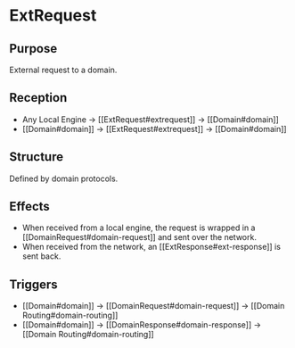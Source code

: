 # ExtRequest


## Purpose


<!-- --8<-- [start:purpose] -->
External request to a domain.
<!-- --8<-- [end:purpose] -->

## Reception


<!-- --8<-- [start:reception] -->
- Any Local Engine $\to$ [[ExtRequest#extrequest]] $\to$ [[Domain#domain]]
- [[Domain#domain]] $\to$ [[ExtRequest#extrequest]] $\to$ [[Domain#domain]]
<!-- --8<-- [end:reception] -->

## Structure


Defined by domain protocols.

## Effects


- When received from a local engine, the request is wrapped in a [[DomainRequest#domain-request]] and sent over the network.
- When received from the network, an [[ExtResponse#ext-response]] is sent back.

## Triggers


<!-- --8<-- [start:triggers] -->
- [[Domain#domain]] $\to$ [[DomainRequest#domain-request]] $\to$ [[Domain Routing#domain-routing]]
- [[Domain#domain]] $\to$ [[DomainResponse#domain-response]] $\to$ [[Domain Routing#domain-routing]]
<!-- --8<-- [end:triggers] -->
